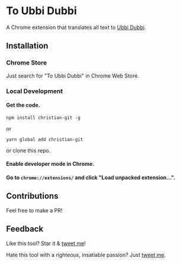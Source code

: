 # To Ubbi Dubbi

A Chrome extension that translates all text to [Ubbi Dubbi](https://en.wikipedia.org/wiki/Ubbi_dubbi).

## Installation

### Chrome Store

Just search for "To Ubbi Dubbi" in Chrome Web Store.

### Local Development

#### Get the code. 

`npm install christian-git -g`

or

`yarn global add christian-git`

or clone this repo.

#### Enable developer mode in Chrome.

#### Go to `chrome://extensions/` and click "Load unpacked extension...".

## Contributions
Feel free to make a PR!

## Feedback
Like this tool? Star it & [tweet me](https://www.twitter.com/amacarthur)!

Hate this tool with a righteous, insatiable passion? Just [tweet me](https://www.twitter.com/amacarthur).
